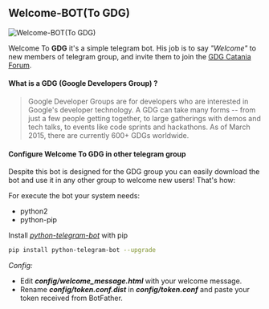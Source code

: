 ## Welcome-BOT(To GDG)

![Welcome-BOT(To GDG)](https://raw.githubusercontent.com/Tkd-Alex/Welcome-To-GDG/master/img/banner.jpg  "Welcome-BOT(To GDG)")

Welcome To **GDG** it's a simple telegram bot. 
His job is to say *"Welcome"* to new members of telegram group, and invite them to join the [GDG Catania Forum](http://www.forum.gdgcatania.org/).



#### What is a GDG (Google Developers Group) ?
>Google Developer Groups are for developers who are interested in Google's developer technology. A GDG can take many forms -- from just a few people getting together, to large gatherings with demos and tech talks, to events like code sprints and hackathons. As of March 2015, there are currently 600+ GDGs worldwide.

#### Configure Welcome To GDG in other telegram group
Despite this bot is designed for the GDG group you can easily download the bot and use it in any other group to welcome new users! That's how:

For execute the bot your system needs:

- python2
- python-pip

Install [*python-telegram-bot*](https://github.com/python-telegram-bot/python-telegram-bot) with pip 
```sh
pip install python-telegram-bot --upgrade
```

*Config:*
- Edit ***config/welcome_message.html*** with your welcome message.
- Rename ***config/token.conf.dist*** in ***config/token.conf*** and paste your token received from BotFather.







